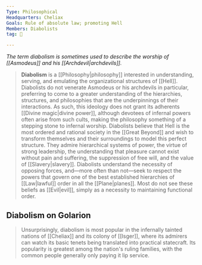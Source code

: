 ```yaml
---
Type: Philosophical
Headquarters: Cheliax
Goals: Rule of absolute law; promoting Hell
Members: Diabolists
tag: 👥

---
```


*The term diabolism is sometimes used to describe the worship of [[Asmodeus]] and his [[Archdevil|archdevils]].*
> **Diabolism** is a [[Philosophy|philosophy]] interested in understanding, serving, and emulating the organizational structures of [[Hell]]. Diabolists do not venerate Asmodeus or his archdevils in particular, preferring to come to a greater understanding of the hierarchies, structures, and philosophies that are the underpinnings of their interactions. As such, this ideology does not grant its adherents [[Divine magic|divine power]], although devotees of infernal powers often arise from such cults, making the philosophy something of a stepping stone to infernal worship.
> Diabolists believe that Hell is the most ordered and rational society in the [[Great Beyond]] and wish to transform themselves and their surroundings to model this perfect structure. They admire hierarchical systems of power, the virtue of strong leadership, the understanding that pleasure cannot exist without pain and suffering, the suppression of free will, and the value of [[Slavery|slavery]]. Diabolists understand the necessity of opposing forces, and—more often than not—seek to respect the powers that govern one of the best established hierarchies of [[Law|lawful]] order in all the [[Plane|planes]]. Most do not see these beliefs as [[Evil|evil]], simply as a necessity to maintaining functional order.


## Diabolism on Golarion

> Unsurprisingly, diabolism is most popular in the infernally tainted nations of [[Cheliax]] and its colony of [[Isger]], where its admirers can watch its basic tenets being translated into practical statecraft. Its popularity is greatest among the nation's ruling families, with the common people generally only paying it lip service.








